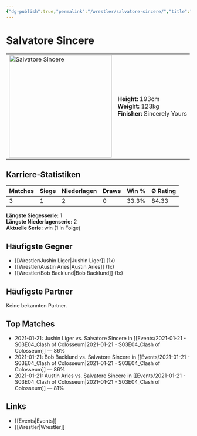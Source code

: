 ```yaml
---
{"dg-publish":true,"permalink":"/wrestler/salvatore-sincere/","title":"Salvatore Sincere","tags":["wrestler"],"noteIcon":""}
---
```



# Salvatore Sincere

<table>
        <tr>
        <td><img src="https://github.com/CptSpaulding1980/choke-slam-wrestling/releases/download/images/Salvatore_Sincere.png" width="280" alt="Salvatore Sincere"></td>
        <td>
        <b>Height:</b> 193cm<br>
        <b>Weight:</b> 123kg<br>
        <b>Finisher:</b> Sincerely Yours<br>
        </td>
        </tr>
        </table>
        
## Karriere-Statistiken

| Matches | Siege | Niederlagen | Draws | Win % | Ø Rating |
|---------|-------|-------------|-------|-------|-----------|
| 3 | 1 | 2 | 0 | 33.3% | 84.33 |

**Längste Siegesserie:** 1<br>**Längste Niederlagenserie:** 2<br>**Aktuelle Serie:** win (1 in Folge)


## Häufigste Gegner
- [[Wrestler/Jushin Liger\|Jushin Liger]] (1x)
- [[Wrestler/Austin Aries\|Austin Aries]] (1x)
- [[Wrestler/Bob Backlund\|Bob Backlund]] (1x)

## Häufigste Partner
Keine bekannten Partner.

## Top Matches
- 2021-01-21: Jushin Liger vs. Salvatore Sincere in [[Events/2021-01-21 - S03E04_Clash of Colosseum\|2021-01-21 - S03E04_Clash of Colosseum]] — 86%
- 2021-01-21: Bob Backlund vs. Salvatore Sincere in [[Events/2021-01-21 - S03E04_Clash of Colosseum\|2021-01-21 - S03E04_Clash of Colosseum]] — 86%
- 2021-01-21: Austin Aries vs. Salvatore Sincere in [[Events/2021-01-21 - S03E04_Clash of Colosseum\|2021-01-21 - S03E04_Clash of Colosseum]] — 81%

## Links
- [[Events\|Events]]
- [[Wrestler\|Wrestler]]
